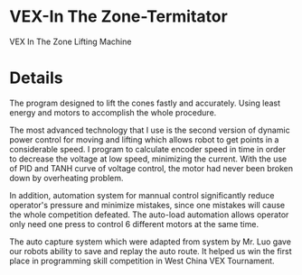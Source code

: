 # VEX-In The Zone-Termitator
VEX In The Zone Lifting Machine
# Details
The program designed to lift the cones fastly and accurately. Using least energy and motors to accomplish the whole procedure.

The most advanced technology that I use is the second version of dynamic power control for moving and lifting which allows robot to get points in a considerable speed. I program to calculate encoder speed in time in order to decrease the voltage at low speed, minimizing the current. With the use of PID and TANH curve of voltage control, the motor had never been broken down by overheating problem. 

In addition, automation system for mannual control significantly reduce operator's pressure and minimize mistakes, since one mistakes will cause the whole competition defeated. The auto-load automation allows operator only need one press to control 6 different motors at the same time.

The auto capture system which were adapted from system by Mr. Luo gave our robots ability to save and replay the auto route. It helped us win the first place in programming skill competition in West China VEX Tournament.
